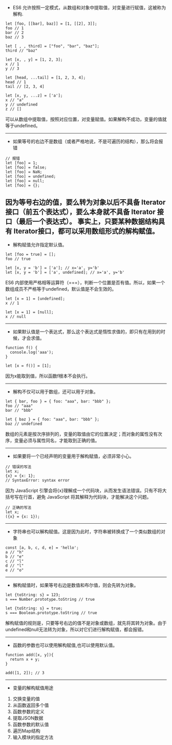 - ES6 允许按照一定模式，从数组和对象中提取值，对变量进行赋值，这被称为解构.
```
let [foo, [[bar], baz]] = [1, [[2], 3]];
foo // 1
bar // 2
baz // 3

let [ , , third] = ["foo", "bar", "baz"];
third // "baz"

let [x, , y] = [1, 2, 3];
x // 1
y // 3

let [head, ...tail] = [1, 2, 3, 4];
head // 1
tail // [2, 3, 4]

let [x, y, ...z] = ['a'];
x // "a"
y // undefined
z // []
```
可以从数组中提取值，按照对应位置，对变量赋值。如果解构不成功，变量的值就等于undefined。

---

- 如果等号的右边不是数组（或者严格地说，不是可遍历的结构），那么将会报错
```
// 报错
let [foo] = 1;
let [foo] = false;
let [foo] = NaN;
let [foo] = undefined;
let [foo] = null;
let [foo] = {};
```
因为等号右边的值，要么转为对象以后不具备 Iterator 接口（前五个表达式），要么本身就不具备 Iterator 接口（最后一个表达式）。
事实上，只要某种数据结构具有 Iterator接口，都可以采用数组形式的解构赋值。
---
- 解构赋值允许指定默认值。
```
let [foo = true] = [];
foo // true

let [x, y = 'b'] = ['a']; // x='a', y='b'
let [x, y = 'b'] = ['a', undefined]; // x='a', y='b'
```
ES6 内部使用严格相等运算符（===），判断一个位置是否有值。所以，如果一个数组成员不严格等于undefined，默认值是不会生效的。
```
let [x = 1] = [undefined];
x // 1

let [x = 1] = [null];
x // null
```
---
- 如果默认值是一个表达式，那么这个表达式是惰性求值的，即只有在用到的时候，才会求值。
```
function f() {
  console.log('aaa');
}

let [x = f()] = [1];
```
因为x能取到值，所以函数f根本不会执行。

---
- 解构不仅可以用于数组，还可以用于对象。
```
let { bar, foo } = { foo: "aaa", bar: "bbb" };
foo // "aaa"
bar // "bbb"

let { baz } = { foo: "aaa", bar: "bbb" };
baz // undefined
```
数组的元素是按次序排列的，变量的取值由它的位置决定；而对象的属性没有次序，变量必须与属性同名，才能取到正确的值。

---

- 如果要将一个已经声明的变量用于解构赋值，必须非常小心。
```
// 错误的写法
let x;
{x} = {x: 1};
// SyntaxError: syntax error
```
因为 JavaScript 引擎会将{x}理解成一个代码块，从而发生语法错误。只有不将大括号写在行首，避免 JavaScript 将其解释为代码块，才能解决这个问题。
```
// 正确的写法
let x;
({x} = {x: 1});
```

---

- 字符串也可以解构赋值。这是因为此时，字符串被转换成了一个类似数组的对象
```
const [a, b, c, d, e] = 'hello';
a // "h"
b // "e"
c // "l"
d // "l"
e // "o"
```
---
- 解构赋值时，如果等号右边是数值和布尔值，则会先转为对象。
```
let {toString: s} = 123;
s === Number.prototype.toString // true

let {toString: s} = true;
s === Boolean.prototype.toString // true
```
解构赋值的规则是，只要等号右边的值不是对象或数组，就先将其转为对象。由于undefined和null无法转为对象，所以对它们进行解构赋值，都会报错。

---
- 函数的参数也可以使用解构赋值,也可以使用默认值。
```
function add([x, y]){
  return x + y;
}

add([1, 2]); // 3
```
---

- 变量的解构赋值用途
1. 交换变量的值
2. 从函数返回多个值
3. 函数参数的定义
4. 提取JSON数据
5. 函数参数的默认值
6. 遍历Map结构
7. 输入模块的指定方法